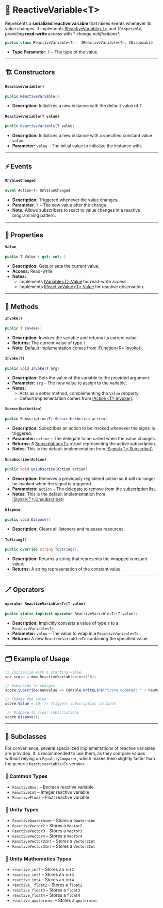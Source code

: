 # 🧩 ReactiveVariable&lt;T&gt;

Represents a **serialized reactive variable** that raises events whenever its value changes. It
implements [IReactiveVariable&lt;T&gt;](IReactiveVariable.md) and `IDisposable`, providing **read-write** access with *
*change notifications**.

```csharp
public class ReactiveVariable<T> : IReactiveVariable<T>, IDisposable
```

- **Type Parameter:** `T` – The type of the value.

---

## 🏗️ Constructors

#### `ReactiveVariable()`

```csharp
public ReactiveVariable()
```

- **Description:** Initializes a new instance with the default value of `T`.

#### `ReactiveVariable(T value)`

```csharp
public ReactiveVariable(T value)
```

- **Description:** Initializes a new instance with a specified constant value `value`.
- **Parameter:** `value` – The initial value to initialize the instance with.

---

## ⚡ Events

#### `OnValueChanged`

```csharp
event Action<T> OnValueChanged
```

- **Description:** Triggered whenever the value changes.
- **Parameter**: `T` – The new value after the change.
- **Note:** Allows subscribers to react to value changes in a reactive programming pattern.

---

## 🔑 Properties

#### `Value`

```csharp
public T Value { get; set; }
```

- **Description:** Gets or sets the current value.
- **Access:** Read-write
- **Notes:**
    - Implements [IVariable&lt;T&gt;.Value](IVariable.md#value) for read-write access.
    - Implements [IReactiveValue&lt;T&gt;.Value](../Values/IReactiveValue.md#value) for reactive observation.

---

## 🏹 Methods

#### `Invoke()`

```csharp
public T Invoke()
```

- **Description:** Invokes the variable and returns its current value.
- **Returns:** The current value of type `T`.
- **Note:** Default implementation comes from [IFunction&lt;R&gt;.Invoke()](../Functions/IFunction.md#invoke).

#### `Invoke(T)`

```csharp
public void Invoke(T arg)
```

- **Description:** Sets the value of the variable to the provided argument.
- **Parameter:** `arg` – The new value to assign to the variable.
- **Notes:**
    - Acts as a setter method, complementing the `Value` property.
    - Default implementation comes from [IAction&lt;T&gt;.Invoke()](../Actions/IAction.md#invoket).

#### `Subscribe(Action)`

```csharp
public Subscription<T> Subscribe(Action action)  
```

- **Description:** Subscribes an action to be invoked whenever the signal is triggered.
- **Parameter:** `action` – The delegate to be called when the value changes.
- **Returns:** A [Subscription&lt;T&gt;](../Signals/Subscription.md#subscriptiont) struct representing the active
  subscription.
- **Notes**: This is the default implementation
  from [ISignal&lt;T&gt;.Subscribe()](../Signals/ISignal.md#subscribeactiont)

#### `Unsubscribe(Action)`

```csharp
public void Unsubscribe(Action action)  
```

- **Description:** Removes a previously registered action so it will no longer be invoked when the signal is triggered.
- **Parameters:** `action` – The delegate to remove from the subscription list.
- **Notes**: This is the default implementation
  from [ISignal&lt;T&gt;.Unsubscribe()](../Signals/ISignal.md#unsubscribeactiont)

#### `Dispose`

```csharp
public void Dispose()
```

- **Description:** Clears all listeners and releases resources.

#### `ToString()`

```csharp
public override string ToString();
```

- **Description:** Returns a string that represents the wrapped constant value.
- **Returns:** A string representation of the constant value.

--- 

## 🪄 Operators

#### `operator ReactiveVariable<T>(T value)`

```csharp
public static implicit operator ReactiveVariable<T>(T value);
```

- **Description:** Implicitly converts a value of type `T` to a `ReactiveVariable<T>`.
- **Parameter:** `value` – The value to wrap in a `ReactiveVariable<T>`.
- **Returns:** A new `ReactiveVariable<T>` containing the specified value.

---

## 🗂 Example of Usage

```csharp
// Initialize with a starting value
var score = new ReactiveVariable<int>(10);

// Subscribe to changes
score.Subscribe(newValue => Console.WriteLine("Score updated: " + newValue));

// Change the value
score.Value = 20; // Triggers subscription callback

 // Dispose to clear subscriptions
score.Dispose();
```

---

## 🧩 Subclasses

For convenience, several specialized implementations of reactive variables are provided. It is recommended to use them, as
they compare values without relying on `EqualityComparer`, which makes them slightly faster than the generic
`Reactiveariable<T>` version.

### 🧩 Common Types

- `ReactiveBool` – Boolean reactive variable
- `ReactiveInt` – Integer reactive variable
- `ReactiveFloat` – Float reactive variable

### 🧩 Unity Types

- `ReactiveQuaternion` – Stores a `Quaternion`
- `ReactiveVector2` – Stores a `Vector2`
- `ReactiveVector3` – Stores a `Vector3`
- `ReactiveVector4` – Stores a `Vector4`
- `ReactiveVector2Int` – Stores a `Vector2Int`
- `ReactiveVector3Int` – Stores a `Vector3Int`

### 🧩 Unity Mathematics Types

- `reactive_int2` – Stores an `int2`
- `reactive_int3` – Stores an `int3`
- `reactive_int4` – Stores an `int4`
- `reactive_ float2` – Stores a `float2`
- `reactive_float3` – Stores a `float3`
- `reactive_float4` – Stores a `float4`
- `reactive_quaternion` – Stores a `quaternion`